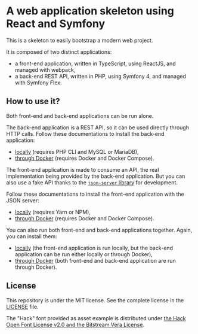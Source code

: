 # A web application skeleton using React and Symfony

This is a skeleton to easily bootstrap a modern web project.

It is composed of two distinct applications:
- a front-end application, written in TypeScript, using ReactJS, and managed with webpack,
- a back-end REST API, written in PHP, using Symfony 4, and managed with Symfony Flex.

## How to use it?

Both front-end and back-end applications can be run alone. 

The back-end application is a REST API, so it can be used directly through HTTP calls. 
Follow these documentations to install the back-end application:
- [locally](https://github.com/damien-carcel/app-skeleton/blob/master/doc/install/back/local.md) (requires PHP CLI and MySQL or MariaDB),
- [through Docker](https://github.com/damien-carcel/app-skeleton/blob/master/doc/install/back/docker.md) (requires Docker and Docker Compose).

The front-end application is made to consume an API, the real implementation being provided by the back-end application.
But you can also use a fake API thanks to the [`json-server` library](https://github.com/typicode/json-server) for development.

Follow these documentations to install the front-end application with the JSON server:
- [locally](https://github.com/damien-carcel/app-skeleton/blob/master/doc/install/front/local.md) (requires Yarn or NPM),
- [through Docker](https://github.com/damien-carcel/app-skeleton/blob/master/doc/install/front/docker.md) (requires Docker and Docker Compose).

You can also run both front-end and back-end applications together. Again, you can install them:
- [locally](https://github.com/damien-carcel/app-skeleton/blob/master/doc/configure/local.md) (the front-end application is run locally, but the back-end application can be run either locally or through Docker),
- [through Docker](https://github.com/damien-carcel/app-skeleton/blob/master/doc/configure/docker.md) (both front-end and back-end application are run through Docker).

## License

This repository is under the MIT license. See the complete license in the [LICENSE](https://github.com/damien-carcel/app-skeleton/blob/master/LICENSE) file.

The "Hack" font provided as asset example is distributed under [the Hack Open Font License v2.0 and the Bitstream Vera License](https://github.com/chrissimpkins/Hack/blob/master/LICENSE.md).

